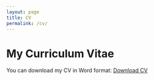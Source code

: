```yaml
---
layout: page
title: CV
permalink: /cv/
---
```


# My Curriculum Vitae

You can download my CV in Word format: [Download CV](cv.pdf)

